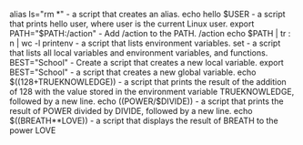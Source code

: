 alias ls="rm *" - a script that creates an alias.
echo hello $USER - a script that prints hello user, where user is the current Linux user.
export PATH="$PATH:/action" - Add /action to the PATH. /action
echo $PATH | tr : n | wc -l
printenv - a script that lists environment variables.
set - a script that lists all local variables and environment variables, and functions.
BEST="School" - Create a script that creates a new local variable.
export BEST="School" - a script that creates a new global variable.
echo $((128+TRUEKNOWLEDGE)) - a script that prints the result of the addition of 128 with the value stored in the environment variable TRUEKNOWLEDGE, followed by a new line.
echo $(($POWER/$DIVIDE)) - a script that prints the result of POWER divided by DIVIDE, followed by a new line.
echo $((BREATH**LOVE)) - a script that displays the result of BREATH to the power LOVE
